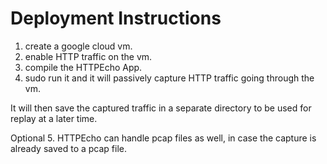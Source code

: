 # Deployment Instructions

1. create a google cloud vm.
2. enable HTTP traffic on the vm.
3. compile the HTTPEcho App.
4. sudo run it and it will passively capture HTTP traffic going through the vm.  

It will then save the captured traffic in a separate directory to be used for replay at a later time.  

Optional 5. HTTPEcho can handle pcap files as well, in case the capture is already saved to a pcap file.
